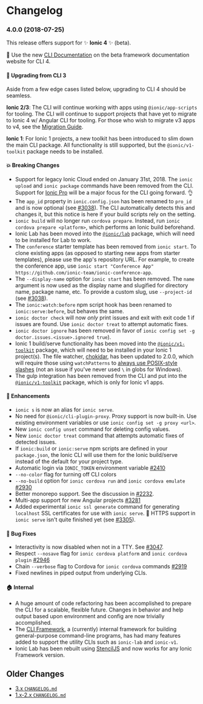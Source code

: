 # Changelog

<a name="4.0.0"></a>
### 4.0.0 (2018-07-25)

This release offers support for :sparkles: **Ionic 4** :sparkles: (beta).

:memo: Use the new [CLI
Documentation](https://beta.ionicframework.com/docs/cli/overview) on the beta
framework documentation website for CLI 4.

#### :lollipop: Upgrading from CLI 3

Aside from a few edge cases listed below, upgrading to CLI 4 should be seamless.

**Ionic 2/3**: The CLI will continue working with apps using
`@ionic/app-scripts` for tooling. The CLI will continue to support projects that
have yet to migrate to Ionic 4 w/ Angular CLI for tooling. For those who wish to
migrate v3 apps to v4, see the [Migration
Guide](https://beta.ionicframework.com/docs/building/migration).

**Ionic 1**: For Ionic 1 projects, a new toolkit has been introduced to slim
down the main CLI package. All functionality is still supported, but the
`@ionic/v1-toolkit` package needs to be installed.

#### :boom: Breaking Changes

* Support for legacy Ionic Cloud ended on January 31st, 2018. The `ionic upload`
  and `ionic package` commands have been removed from the CLI. Support for
  [Ionic Pro](https://ionicframework.com/pro/) will be a major focus for the CLI
  going forward. :ok_hand:
* The `app_id` property in `ionic.config.json` has been renamed to `pro_id` and
  is now optional (see
  [#3038](https://github.com/ionic-team/ionic-cli/issues/3038)). The CLI
  automatically detects this and changes it, but this notice is here if your
  build scripts rely on the setting.
* `ionic build` will no longer run `cordova prepare`. Instead, run `ionic
  cordova prepare <platform>`, which performs an Ionic build beforehand.
* Ionic Lab has been moved into the
  [`@ionic/lab`](https://github.com/ionic-team/ionic-cli/tree/master/packages/@ionic/lab)
  package, which will need to be installed for Lab to work.
* The `conference` starter template has been removed from `ionic start`. To
  clone existing apps (as opposed to starting new apps from starter templates),
  please use the app's repository URL. For example, to create the conference
  app, use `ionic start "Conference App"
  https://github.com/ionic-team/ionic-conference-app`.
* The `--display-name` option for `ionic start` has been removed. The `name`
  argument is now used as the display name and slugified for directory name,
  package name, etc. To provide a custom slug, use `--project-id` (see
  [#3038](https://github.com/ionic-team/ionic-cli/issues/3038)).
* The `ionic:watch:before` npm script hook has been renamed to
  `ionic:serve:before`, but behaves the same.
* `ionic doctor check` will now _only_ print issues and exit with exit code 1 if
  issues are found. Use `ionic doctor treat` to attempt automatic fixes.
* `ionic doctor ignore` has been removed in favor of `ionic config set -g
  doctor.issues.<issue>.ignored true`).
* Ionic 1 build/serve functionality has been moved into the
  [`@ionic/v1-toolkit`](https://github.com/ionic-team/ionic-cli/tree/master/packages/@ionic/v1-toolkit)
  package, which will need to be installed in your Ionic 1 project(s). The file
  watcher, [chokidar](https://github.com/paulmillr/chokidar), has been updated
  to 2.0.0, which will require those using `watchPatterns` to [always use
  POSIX-style
  slashes](https://github.com/paulmillr/chokidar/blob/master/CHANGELOG.md#chokidar-200-dec-29-2017)
  (not an issue if you've never used `\` in globs for Windows).
* The gulp integration has been removed from the CLI and put into the
  [`@ionic/v1-toolkit`](https://github.com/ionic-team/ionic-cli/tree/master/packages/@ionic/v1-toolkit)
  package, which is only for Ionic v1 apps.

#### :rocket: Enhancements

* `ionic s` is now an alias for `ionic serve`.
* No need for `@ionic/cli-plugin-proxy`. Proxy support is now built-in. Use
  existing environment variables or use `ionic config set -g proxy <url>`.
* New `ionic config unset` command for deleting config values.
* New `ionic doctor treat` command that attempts automatic fixes of detected
  issues.
* If `ionic:build` or `ionic:serve` npm scripts are defined in your
  `package.json`, the Ionic CLI will use them for the Ionic build/serve instead
  of the default for your project type.
* Automatic login via `IONIC_TOKEN` environment variable
  [#2410](https://github.com/ionic-team/ionic-cli/issues/2410)
* `--no-color` flag for turning off CLI colors
* `--no-build` option for `ionic cordova run` and `ionic cordova emulate`
  [#2930](https://github.com/ionic-team/ionic-cli/pull/2930)
* Better monorepo support. See the discussion in
  [#2232](https://github.com/ionic-team/ionic-cli/issues/2232).
* Multi-app support for new Angular projects
  [#3281](https://github.com/ionic-team/ionic-cli/issues/3281)
* Added experimental `ionic ssl generate` command for generating `localhost` SSL
  certificates for use with `ionic serve`. :memo: HTTPS support in `ionic serve`
  isn't quite finished yet (see
  [#3305](https://github.com/ionic-team/ionic-cli/issues/3305)).

#### :bug: Bug Fixes

* Interactivity is now disabled when not in a TTY. See
  [#3047](https://github.com/ionic-team/ionic-cli/issues/3047).
* Respect `--nosave` flag for `ionic cordova platform` and `ionic cordova
  plugin` [#2946](https://github.com/ionic-team/ionic-cli/issues/2946)
* Chain `--verbose` flag to Cordova for `ionic cordova` commands
  [#2919](https://github.com/ionic-team/ionic-cli/issues/2919)
* Fixed newlines in piped output from underlying CLIs.

#### :house: Internal

* A huge amount of code refactoring has been accomplished to prepare the CLI for
  a scalable, flexible future. Changes in behavior and help output based upon
  environment and config are now trivially accomplished.
* The [CLI
  Framework](https://github.com/ionic-team/ionic-cli/tree/master/packages/%40ionic/cli-framework),
  a (currently) internal framework for building general-purpose command-line
  programs, has had many features added to support the utility CLIs such as
  `ionic-lab` and `ionic-v1`.
* Ionic Lab has been rebuilt using [StencilJS](https://stenciljs.com) and now
  works for any Ionic Framework version.

## Older Changes

* [3.x `CHANGELOG.md`](https://github.com/ionic-team/ionic-cli/blob/3.x/CHANGELOG.md)
* [1.x-2.x `CHANGELOG.md`](https://github.com/ionic-team/ionic-cli/blob/2.x/CHANGELOG.md)

